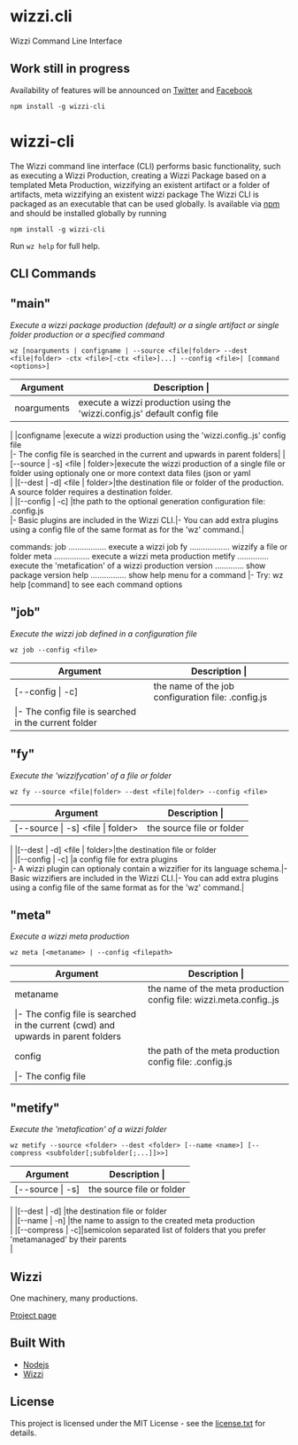 # wizzi.cli

Wizzi Command Line Interface



## Work still in progress

Availability of features will be announced
on [Twitter](https://twitter.com/wizziteam) and [Facebook](https://www.facebook.com/wizzifactory)

```undefined
npm install -g wizzi-cli
```
# wizzi-cli
The Wizzi command line interface (CLI) performs basic functionality, such as executing a Wizzi Production, creating a Wizzi Package based on a templated Meta Production, wizzifying an existent artifact or a folder of artifacts, meta wizzifying an existent wizzi package
The Wizzi CLI is packaged as an executable that can be used globally. Is available via [npm](https://www.npmjs.com/) and should be installed globally by running
```undefined
npm install -g wizzi-cli
```
Run `wz help` for full help.
## CLI Commands
## "main"
*Execute a wizzi package production (default) or a single artifact or single folder production or a specified command*
```undefined
wz [noarguments | configname | --source <file|folder> --dest <file|folder> -ctx <file>[-ctx <file>]...] --config <file>| [command <options>]
```
|Argument                       |Description                                                                                                                                                                                                                         \||
|-------------------------------|-------------------------------------------------------------------------------------------------------------------------------------------------------------------------------------------------------------------------------------|
|noarguments                    |execute a wizzi production using the 'wizzi.config.js' default config file                                                                                                                                                           
|
|configname                     |execute a wizzi production using the 'wizzi.config.<configname>.js' config file                                                                                                                                                      
\|- The config file is searched in the current and upwards in parent folders|
|[--source \| -s] <file \| folder>|execute the wizzi production of a single file or folder using optionaly one or more context data files (json or yaml                                                                                                                 
|
|[--dest \| -d] <file \| folder>|the destination file or folder of the production. A source folder requires a destination folder.                                                                                                                                     
|
|[--config \| -c] <file>        |the path to the optional generation configuration file: <file>.config.js                                                                                                                                                             
\|- Basic plugins are included in the Wizzi CLI.\|- You can add extra plugins using a config file of the same format as for the 'wz' command.|

commands:
 job ................. execute a wizzi job
 fy .................. wizzify a file or folder
 meta ................ execute a wizzi meta production
 metify .............. execute the 'metafication' of a wizzi production
 version ............. show package version
 help ................ show help menu for a command
 |- Try: wz help [command] to see each command options
## "job"
*Execute the wizzi job defined in a configuration file*
```undefined
wz job --config <file>
```
|Argument                    |Description                                                                                                                                                                                                                         \||
|----------------------------|-------------------------------------------------------------------------------------------------------------------------------------------------------------------------------------------------------------------------------------|
|[--config \| -c] <configname>|the name of the job configuration file: <configname>.config.js                                                                                                                                                                       
\|- The config file is searched in the current folder|

## "fy"
*Execute the 'wizzifycation' of a file or folder*
```undefined
wz fy --source <file|folder> --dest <file|folder> --config <file>
```
|Argument                       |Description                                                                                                                                                                                                                         \||
|-------------------------------|-------------------------------------------------------------------------------------------------------------------------------------------------------------------------------------------------------------------------------------|
|[--source \| -s] <file \| folder>|the source file or folder                                                                                                                                                                                                            
|
|[--dest \| -d] <file \| folder>|the destination file or folder                                                                                                                                                                                                       
|
|[--config \| -c] <file>        |a config file for extra plugins                                                                                                                                                                                                      
\|- A wizzi plugin can optionaly contain a wizzifier for its language schema.\|- Basic wizzifiers are included in the Wizzi CLI.\|- You can add extra plugins using a config file of the same format as for the 'wz' command.|

## "meta"
*Execute a wizzi meta production*
```undefined
wz meta [<metaname> | --config <filepath>
```
|Argument|Description                                                                                                                                                                                                                         \||
|--------|-------------------------------------------------------------------------------------------------------------------------------------------------------------------------------------------------------------------------------------|
|metaname|the name of the meta production config file: wizzi.meta.config.<metaname>.js                                                                                                                                                         
\|- The config file is searched in the current (cwd) and upwards in parent folders|
|config  |the path of the meta production config file: <filepath>.config.js                                                                                                                                                                    
\|- The config file|

## "metify"
*Execute the 'metafication' of a wizzi folder*
```undefined
wz metify --source <folder> --dest <folder> [--name <name>] [--compress <subfolder[;subfolder[;...]]>>]
```
|Argument         |Description                                                                                                                                                                                                                         \||
|-----------------|-------------------------------------------------------------------------------------------------------------------------------------------------------------------------------------------------------------------------------------|
|[--source \| -s] |the source file or folder                                                                                                                                                                                                            
|
|[--dest \| -d]   |the destination file or folder                                                                                                                                                                                                       
|
|[--name \| -n]   |the name to assign to the created meta production                                                                                                                                                                                    
|
|[--compress \| -c]|semicolon separated list of folders that you prefer 'metamanaged' by their parents                                                                                                                                                   
|



## Wizzi

One machinery, many productions.


[Project page](https://stfnbssl.github.io/wizzi)
## Built With
* [Nodejs](https://nodejs.org)
* [Wizzi](https://github.com/stfnbssl/wizzi)

## License
This project is licensed under the MIT License - see the [license.txt](license.txt) for details.
